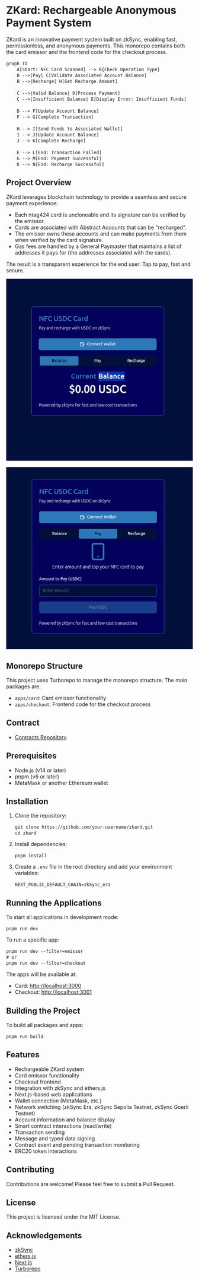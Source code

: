 # ZKard: Rechargeable Anonymous Payment System

ZKard is an innovative payment system built on zkSync, enabling fast, permissionless, and anonymous payments. This monorepo contains both the card emissor and the frontend code for the checkout process.

```mermaid
graph TD
    A[Start: NFC Card Scanned] --> B{Check Operation Type}
    B -->|Pay| C[Validate Associated Account Balance]
    B -->|Recharge| H[Get Recharge Amount]
    
    C -->|Valid Balance| D[Process Payment]
    C -->|Insufficient Balance| E[Display Error: Insufficient Funds]
    
    D --> F[Update Account Balance]
    F --> G[Complete Transaction]
    
    H --> I[Send Funds to Associated Wallet]
    I --> J[Update Account Balance]
    J --> K[Complete Recharge]
    
    E --> L[End: Transaction Failed]
    G --> M[End: Payment Successful]
    K --> N[End: Recharge Successful]
```

## Project Overview

ZKard leverages blockchain technology to provide a seamless and secure payment experience:

- Each ntag424 card is uncloneable and its signature can be verified by the emissor.
- Cards are associated with Abstract Accounts that can be "recharged".
- The emissor owns these accounts and can make payments from them when verified by the card signature.
- Gas fees are handled by a General Paymaster that maintains a list of addresses it pays for (the addresses associated with the cards).

The result is a transparent experience for the end user: Tap to pay, fast and secure.

![screenshot](./assets/signal-2024-08-25-082129_002.png)

![screenshot](./assets/signal-2024-08-25-082204_002.png)


## Monorepo Structure

This project uses Turborepo to manage the monorepo structure. The main packages are:

- `apps/card`: Card emissor functionality
- `apps/checkout`: Frontend code for the checkout process

## Contract

- [Contracts Repository](https://github.com/zkard-org/contracts)

## Prerequisites

- Node.js (v14 or later)
- pnpm (v6 or later)
- MetaMask or another Ethereum wallet

## Installation

1. Clone the repository:
   ```
   git clone https://github.com/your-username/zkard.git
   cd zkard
   ```

2. Install dependencies:
   ```
   pnpm install
   ```

3. Create a `.env` file in the root directory and add your environment variables:
   ```
   NEXT_PUBLIC_DEFAULT_CHAIN=zkSync_era
   ```

## Running the Applications

To start all applications in development mode:

```
pnpm run dev
```

To run a specific app:

```
pnpm run dev --filter=emissor
# or
pnpm run dev --filter=checkout
```

The apps will be available at:
- Card: [http://localhost:3000](http://localhost:3000)
- Checkout: [http://localhost:3001](http://localhost:3001)

## Building the Project

To build all packages and apps:

```
pnpm run build
```

## Features

- Rechargeable ZKard system
- Card emissor functionality
- Checkout frontend
- Integration with zkSync and ethers.js
- Next.js-based web applications
- Wallet connection (MetaMask, etc.)
- Network switching (zkSync Era, zkSync Sepolia Testnet, zkSync Goerli Testnet)
- Account information and balance display
- Smart contract interactions (read/write)
- Transaction sending
- Message and typed data signing
- Contract event and pending transaction monitoring
- ERC20 token interactions




## Contributing

Contributions are welcome! Please feel free to submit a Pull Request.

## License

This project is licensed under the MIT License.

## Acknowledgements

- [zkSync](https://zksync.io/)
- [ethers.js](https://docs.ethers.io/)
- [Next.js](https://nextjs.org/)
- [Turborepo](https://turbo.build/repo)
